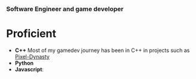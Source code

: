 ### Software Engineer and game developer
# Proficient
- **C++** Most of my gamedev journey has been in C++ in projects such as [Pixel-Dynasty](https://github.com/Goshoon/Pixel-Dynasty)
- **Python**
- **Javascript**:

